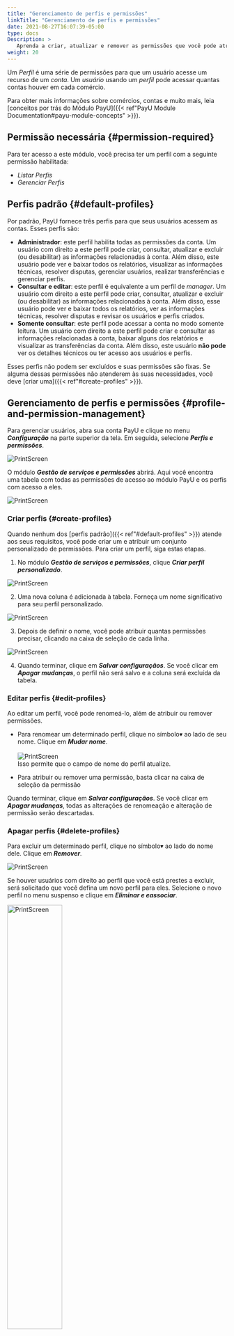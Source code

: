 ```yaml
---
title: "Gerenciamento de perfis e permissões"
linkTitle: "Gerenciamento de perfis e permissões"
date: 2021-08-27T16:07:39-05:00
type: docs
Description: >
   Aprenda a criar, atualizar e remover as permissões que você pode atribuir aos seus usuários.
weight: 20
---
```


Um _Perfil_ é uma série de permissões para que um usuário acesse um recurso de um _conta_. Um _usuário_ usando um _perfil_ pode acessar quantas contas houver em cada comércio.

Para obter mais informações sobre comércios, contas e muito mais, leia [conceitos por trás do Módulo PayU]({{< ref"PayU Module Documentation#payu-module-concepts" >}}).

## Permissão necessária {#permission-required}
Para ter acesso a este módulo, você precisa ter um perfil com a seguinte permissão habilitada:

* _Listar Perfis_
* _Gerenciar Perfis_

## Perfis padrão {#default-profiles}
Por padrão, PayU fornece três perfis para que seus usuários acessem as contas. Esses perfis são:

* **Administrador**: este perfil habilita todas as permissões da conta. Um usuário com direito a este perfil pode criar, consultar, atualizar e excluir (ou desabilitar) as informações relacionadas à conta. Além disso, este usuário pode ver e baixar todos os relatórios, visualizar as informações técnicas, resolver disputas, gerenciar usuários, realizar transferências e gerenciar perfis.
* **Consultar e editar**: este perfil é equivalente a um perfil de _manager_. Um usuário com direito a este perfil pode criar, consultar, atualizar e excluir (ou desabilitar) as informações relacionadas à conta. Além disso, esse usuário pode ver e baixar todos os relatórios, ver as informações técnicas, resolver disputas e revisar os usuários e perfis criados.
* **Somente consultar**: este perfil pode acessar a conta no modo somente leitura. Um usuário com direito a este perfil pode criar e consultar as informações relacionadas à conta, baixar alguns dos relatórios e visualizar as transferências da conta. Além disso, este usuário **não pode** ver os detalhes técnicos ou ter acesso aos usuários e perfis.

Esses perfis não podem ser excluídos e suas permissões são fixas. Se alguma dessas permissões não atenderem às suas necessidades, você deve [criar uma]({{< ref"#create-profiles" >}}).

## Gerenciamento de perfis e permissões {#profile-and-permission-management}
Para gerenciar usuários, abra sua conta PayU e clique no menu _**Configuração**_ na parte superior da tela. Em seguida, selecione _**Perfis e permissões**_.

![PrintScreen](/assets/Profiles/Profiles_01_pt.png)

O módulo _**Gestão de serviços e permissões**_ abrirá. Aqui você encontra uma tabela com todas as permissões de acesso ao módulo PayU e os perfis com acesso a eles.

![PrintScreen](/assets/Profiles/Profiles_02_pt.png)
 
### Criar perfis {#create-profiles}
Quando nenhum dos [perfis padrão]({{< ref"#default-profiles" >}}) atende aos seus requisitos, você pode criar um e atribuir um conjunto personalizado de permissões. Para criar um perfil, siga estas etapas.

1. No módulo _**Gestão de serviços e permissões**_, clique _**Criar perfil personalizado**_.

![PrintScreen](/assets/Profiles/Profiles_03_pt.png)

2. Uma nova coluna é adicionada à tabela. Forneça um nome significativo para seu perfil personalizado.

![PrintScreen](/assets/Profiles/Profiles_04_pt.png)

3. Depois de definir o nome, você pode atribuir quantas permissões precisar, clicando na caixa de seleção de cada linha.

![PrintScreen](/assets/Profiles/Profiles_05_pt.png)

4. Quando terminar, clique em _**Salvar configuraçãos**_. Se você clicar em _**Apagar mudanças**_, o perfil não será salvo e a coluna será excluída da tabela.

### Editar perfis {#edit-profiles}
Ao editar um perfil, você pode renomeá-lo, além de atribuir ou remover permissões.

* Para renomear um determinado perfil, clique no símbolo▾ ao lado de seu nome. Clique em _**Mudar nome**_.<br><br>![PrintScreen](/assets/Profiles/Profiles_06_pt.png)<br>Isso permite que o campo de nome do perfil atualize.

* Para atribuir ou remover uma permissão, basta clicar na caixa de seleção da permissão

Quando terminar, clique em _**Salvar configuraçãos**_. Se você clicar em _**Apagar mudanças**_, todas as alterações de renomeação e alteração de permissão serão descartadas.

### Apagar perfis {#delete-profiles}
Para excluir um determinado perfil, clique no símbolo▾ ao lado do nome dele. Clique em _**Remover**_.

![PrintScreen](/assets/Profiles/Profiles_07_pt.png)

Se houver usuários com direito ao perfil que você está prestes a excluir, será solicitado que você defina um novo perfil para eles. Selecione o novo perfil no menu suspenso e clique em _**Eliminar e eassociar**_.

<img src="/assets/Profiles/Profiles_08_pt.png" alt="PrintScreen" width="50%"/><br>

Assim que você apagar o perfil, sua coluna será removida da tabela e nenhum usuário poderá ter este perfil.